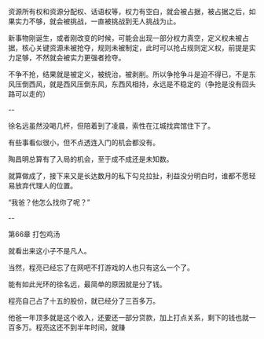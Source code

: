资源所有权和资源分配权、话语权等，权力有空白，就会被占据，被占据之后，如果实力不够，就会被挑战，一直被挑战到无人挑战为止。

新事物刚诞生，或者刚改变的时候，可能会出现一部分权力真空，定义权未被占据，核心关键资源未被抢夺，规则未被制定，此时可以抢占规则定义权，前提是实力足够，不然就会被实力更强者抢夺。

不争不抢，结果就是被定义，被统治，被剥削。所以争抢争斗是迫不得已，不是东风压倒西风，就是西风压倒东风，东西风相持，永远是不稳定的（争抢是没有回头路可以走的）

--

徐名远虽然没喝几杯，但陪着到了凌晨，索性在江城找宾馆住下了。

有些事看似很小，但不点透连入门的机会都没有。

陶昌明总算有了入局的机会，至于成不成还是未知数。

就算做成了，接下来又是长达数月的私下勾兑拉扯，利益没分明白时，谁都不愿轻易放弃代理人的位置。

“我爸？他怎么找你了呢？”

--

第66章 打包鸡汤

就看出来这小子不是凡人。

当然，程亮已经忘了在网吧不打游戏的人也只有这么一个了。

能有如此光环的徐名远，最简单的原因就是分了钱。

程亮自己占了十五的股份，就已经分了三百多万。

他爸一年顶多就是这个收入，还要还一部分贷款，加上打点关系，剩下的钱也就一百多万。程亮这还不到半年时间，就赚